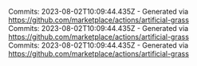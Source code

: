 Commits: 2023-08-02T10:09:44.435Z - Generated via https://github.com/marketplace/actions/artificial-grass
<br>
Commits: 2023-08-02T10:09:44.435Z - Generated via https://github.com/marketplace/actions/artificial-grass
<br>
Commits: 2023-08-02T10:09:44.435Z - Generated via https://github.com/marketplace/actions/artificial-grass
<br>
